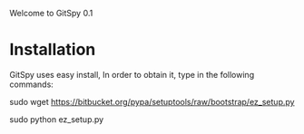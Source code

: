 

Welcome to GitSpy 0.1

Installation
===========

GitSpy uses easy install, In order to obtain it, type in the following commands: 

sudo wget https://bitbucket.org/pypa/setuptools/raw/bootstrap/ez_setup.py

sudo python ez_setup.py


